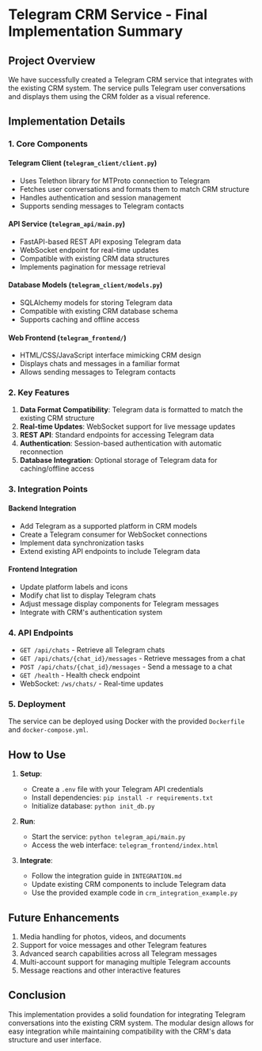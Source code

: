# Telegram CRM Service - Final Implementation Summary

## Project Overview

We have successfully created a Telegram CRM service that integrates with the existing CRM system. The service pulls Telegram user conversations and displays them using the CRM folder as a visual reference.

## Implementation Details

### 1. Core Components

#### Telegram Client (`telegram_client/client.py`)
- Uses Telethon library for MTProto connection to Telegram
- Fetches user conversations and formats them to match CRM structure
- Handles authentication and session management
- Supports sending messages to Telegram contacts

#### API Service (`telegram_api/main.py`)
- FastAPI-based REST API exposing Telegram data
- WebSocket endpoint for real-time updates
- Compatible with existing CRM data structures
- Implements pagination for message retrieval

#### Database Models (`telegram_client/models.py`)
- SQLAlchemy models for storing Telegram data
- Compatible with existing CRM database schema
- Supports caching and offline access

#### Web Frontend (`telegram_frontend/`)
- HTML/CSS/JavaScript interface mimicking CRM design
- Displays chats and messages in a familiar format
- Allows sending messages to Telegram contacts

### 2. Key Features

1. **Data Format Compatibility**: Telegram data is formatted to match the existing CRM structure
2. **Real-time Updates**: WebSocket support for live message updates
3. **REST API**: Standard endpoints for accessing Telegram data
4. **Authentication**: Session-based authentication with automatic reconnection
5. **Database Integration**: Optional storage of Telegram data for caching/offline access

### 3. Integration Points

#### Backend Integration
- Add Telegram as a supported platform in CRM models
- Create a Telegram consumer for WebSocket connections
- Implement data synchronization tasks
- Extend existing API endpoints to include Telegram data

#### Frontend Integration
- Update platform labels and icons
- Modify chat list to display Telegram chats
- Adjust message display components for Telegram messages
- Integrate with CRM's authentication system

### 4. API Endpoints

- `GET /api/chats` - Retrieve all Telegram chats
- `GET /api/chats/{chat_id}/messages` - Retrieve messages from a chat
- `POST /api/chats/{chat_id}/messages` - Send a message to a chat
- `GET /health` - Health check endpoint
- WebSocket: `/ws/chats/` - Real-time updates

### 5. Deployment

The service can be deployed using Docker with the provided `Dockerfile` and `docker-compose.yml`.

## How to Use

1. **Setup**:
   - Create a `.env` file with your Telegram API credentials
   - Install dependencies: `pip install -r requirements.txt`
   - Initialize database: `python init_db.py`

2. **Run**:
   - Start the service: `python telegram_api/main.py`
   - Access the web interface: `telegram_frontend/index.html`

3. **Integrate**:
   - Follow the integration guide in `INTEGRATION.md`
   - Update existing CRM components to include Telegram data
   - Use the provided example code in `crm_integration_example.py`

## Future Enhancements

1. Media handling for photos, videos, and documents
2. Support for voice messages and other Telegram features
3. Advanced search capabilities across all Telegram messages
4. Multi-account support for managing multiple Telegram accounts
5. Message reactions and other interactive features

## Conclusion

This implementation provides a solid foundation for integrating Telegram conversations into the existing CRM system. The modular design allows for easy integration while maintaining compatibility with the CRM's data structure and user interface.